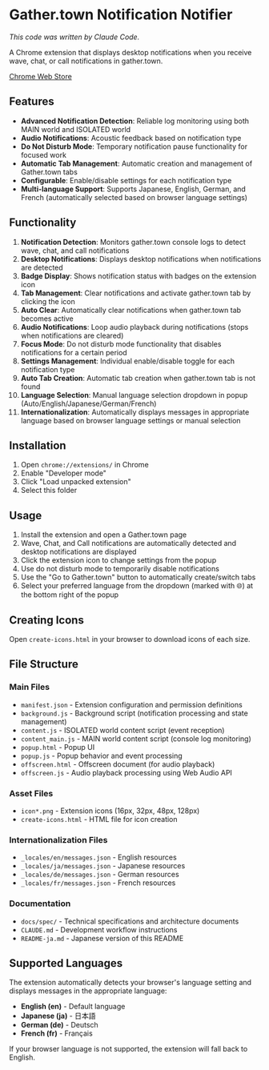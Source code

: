 # Gather.town Notification Notifier

*This code was written by Claude Code.*

A Chrome extension that displays desktop notifications when you receive wave, chat, or call notifications in gather.town.

[Chrome Web Store](https://chromewebstore.google.com/detail/gathertown-wavechat-notif/ipilclmmmipimknhiklcnpidkcdjooad?authuser=0)

## Features

- **Advanced Notification Detection**: Reliable log monitoring using both MAIN world and ISOLATED world
- **Audio Notifications**: Acoustic feedback based on notification type
- **Do Not Disturb Mode**: Temporary notification pause functionality for focused work
- **Automatic Tab Management**: Automatic creation and management of Gather.town tabs
- **Configurable**: Enable/disable settings for each notification type
- **Multi-language Support**: Supports Japanese, English, German, and French (automatically selected based on browser language settings)

## Functionality

1. **Notification Detection**: Monitors gather.town console logs to detect wave, chat, and call notifications
2. **Desktop Notifications**: Displays desktop notifications when notifications are detected
3. **Badge Display**: Shows notification status with badges on the extension icon
4. **Tab Management**: Clear notifications and activate gather.town tab by clicking the icon
5. **Auto Clear**: Automatically clear notifications when gather.town tab becomes active
6. **Audio Notifications**: Loop audio playback during notifications (stops when notifications are cleared)
7. **Focus Mode**: Do not disturb mode functionality that disables notifications for a certain period
8. **Settings Management**: Individual enable/disable toggle for each notification type
9. **Auto Tab Creation**: Automatic tab creation when gather.town tab is not found
10. **Language Selection**: Manual language selection dropdown in popup (Auto/English/Japanese/German/French)
11. **Internationalization**: Automatically displays messages in appropriate language based on browser language settings or manual selection

## Installation

1. Open `chrome://extensions/` in Chrome
2. Enable "Developer mode"
3. Click "Load unpacked extension"
4. Select this folder

## Usage

1. Install the extension and open a Gather.town page
2. Wave, Chat, and Call notifications are automatically detected and desktop notifications are displayed
3. Click the extension icon to change settings from the popup
4. Use do not disturb mode to temporarily disable notifications
5. Use the "Go to Gather.town" button to automatically create/switch tabs
6. Select your preferred language from the dropdown (marked with 🌐) at the bottom right of the popup

## Creating Icons

Open `create-icons.html` in your browser to download icons of each size.

## File Structure

### Main Files
- `manifest.json` - Extension configuration and permission definitions
- `background.js` - Background script (notification processing and state management)
- `content.js` - ISOLATED world content script (event reception)
- `content_main.js` - MAIN world content script (console log monitoring)
- `popup.html` - Popup UI
- `popup.js` - Popup behavior and event processing
- `offscreen.html` - Offscreen document (for audio playback)
- `offscreen.js` - Audio playback processing using Web Audio API

### Asset Files
- `icon*.png` - Extension icons (16px, 32px, 48px, 128px)
- `create-icons.html` - HTML file for icon creation

### Internationalization Files
- `_locales/en/messages.json` - English resources
- `_locales/ja/messages.json` - Japanese resources
- `_locales/de/messages.json` - German resources
- `_locales/fr/messages.json` - French resources

### Documentation
- `docs/spec/` - Technical specifications and architecture documents
- `CLAUDE.md` - Development workflow instructions
- `README-ja.md` - Japanese version of this README

## Supported Languages

The extension automatically detects your browser's language setting and displays messages in the appropriate language:

- **English (en)** - Default language
- **Japanese (ja)** - 日本語
- **German (de)** - Deutsch
- **French (fr)** - Français

If your browser language is not supported, the extension will fall back to English.

